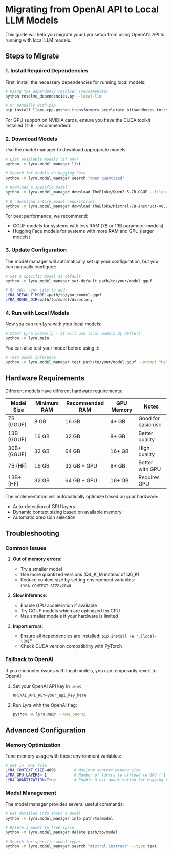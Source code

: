 # Migrating from OpenAI API to Local LLM Models

This guide will help you migrate your Lyra setup from using OpenAI's API to running with local LLM models.

## Steps to Migrate

### 1. Install Required Dependencies

First, install the necessary dependencies for running local models:

```bash
# Using the dependency resolver (recommended)
python resolve_dependencies.py --local-llm

# Or manually with pip
pip install llama-cpp-python transformers accelerate bitsandbytes torch
```

For GPU support on NVIDIA cards, ensure you have the CUDA toolkit installed (11.8+ recommended).

### 2. Download Models

Use the model manager to download appropriate models:

```bash
# List available models (if any)
python -m lyra.model_manager list

# Search for models on Hugging Face
python -m lyra.model_manager search "qwen quantized"

# Download a specific model
python -m lyra.model_manager download TheBloke/Qwen2.5-7B-GGUF --filename qwen2.5-7b.Q5_K_M.gguf

# Or download entire model repositories
python -m lyra.model_manager download TheBloke/Mistral-7B-Instruct-v0.2-GGUF
```

For best performance, we recommend:
- GGUF models for systems with less RAM (7B or 13B parameter models)
- Hugging Face models for systems with more RAM and GPU (larger models)

### 3. Update Configuration

The model manager will automatically set up your configuration, but you can manually configure:

```bash
# Set a specific model as default
python -m lyra.model_manager set-default path/to/your/model.gguf

# Or edit .env file to add:
LYRA_DEFAULT_MODEL=path/to/your/model.gguf
LYRA_MODEL_DIR=path/to/model/directory
```

### 4. Run with Local Models

Now you can run Lyra with your local models:

```bash
# Start Lyra normally - it will use local models by default
python -m lyra.main
```

You can also test your model before using it:

```bash
# Test model inference
python -m lyra.model_manager test path/to/your/model.gguf --prompt "Hello, who are you?"
```

## Hardware Requirements

Different models have different hardware requirements:

| Model Size | Minimum RAM | Recommended RAM | GPU Memory | Notes |
|------------|------------|-----------------|------------|-------|
| 7B (GGUF)  | 8 GB       | 16 GB           | 4+ GB      | Good for basic use |
| 13B (GGUF) | 16 GB      | 32 GB           | 8+ GB      | Better quality |
| 30B+ (GGUF)| 32 GB      | 64 GB           | 16+ GB     | High quality |
| 7B (HF)    | 16 GB      | 32 GB + GPU     | 8+ GB      | Better with GPU |
| 13B+ (HF)  | 32 GB      | 64 GB + GPU     | 16+ GB     | Requires GPU |

The implementation will automatically optimize based on your hardware:
- Auto-detection of GPU layers
- Dynamic context sizing based on available memory
- Automatic precision selection

## Troubleshooting

### Common Issues

1. **Out of memory errors**:
   - Try a smaller model
   - Use more quantized versions (Q4_K_M instead of Q6_K)
   - Reduce context size by setting environment variables: `LYRA_CONTEXT_SIZE=2048`

2. **Slow inference**:
   - Enable GPU acceleration if available
   - Try GGUF models which are optimized for CPU
   - Use smaller models if your hardware is limited

3. **Import errors**:
   - Ensure all dependencies are installed: `pip install -e ".[local-llm]"`
   - Check CUDA version compatibility with PyTorch

### Fallback to OpenAI

If you encounter issues with local models, you can temporarily revert to OpenAI:

1. Set your OpenAI API key in `.env`:
   ```
   OPENAI_API_KEY=your_api_key_here
   ```

2. Run Lyra with the OpenAI flag:
   ```bash
   python -m lyra.main --use_openai
   ```

## Advanced Configuration

### Memory Optimization

Tune memory usage with these environment variables:

```bash
# Set in .env file
LYRA_CONTEXT_SIZE=4096        # Maximum context window size
LYRA_GPU_LAYERS=-1            # Number of layers to offload to GPU (-1 for auto)
LYRA_QUANTIZATION=True        # Enable 8-bit quantization for Hugging Face models
```

### Model Management

The model manager provides several useful commands:

```bash
# Get detailed info about a model
python -m lyra.model_manager info path/to/model

# Delete a model to free space
python -m lyra.model_manager delete path/to/model

# Search for specific model types
python -m lyra.model_manager search "mistral instruct" --type text
```
